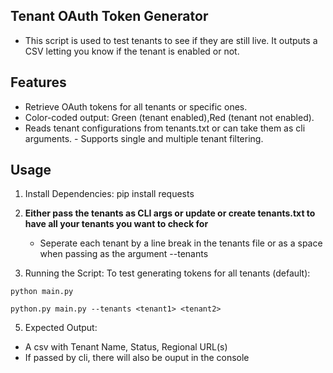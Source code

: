 ## Tenant OAuth Token Generator 
- This script is used to test tenants to see if they are still live. It outputs a CSV letting you know if the tenant is enabled or not.

## Features 
- Retrieve OAuth tokens for all tenants or specific ones. 
- Color-coded output: Green (tenant enabled),Red (tenant not enabled). 
- Reads tenant configurations from tenants.txt or can take them as cli arguments. - Supports single and multiple tenant filtering.

## Usage 

1) Install Dependencies: 
pip install requests 

2) **Either pass the tenants as CLI args or update or create tenants.txt to have all your tenants you want to check for** 
    - Seperate each tenant by a line break in the tenants file or as a space when passing as the argument --tenants

3) Running the Script: To test generating tokens for all tenants (default):
  ```
  python main.py
```
```
python.py main.py --tenants <tenant1> <tenant2>
```

5) Expected Output:
- A csv with Tenant Name, Status, Regional URL(s)
- If passed by cli, there will also be ouput in the console
